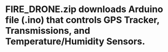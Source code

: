 # FIRE_DRONE.zip downloads Arduino file (.ino) that controls GPS Tracker, Transmissions, and Temperature/Humidity Sensors.
